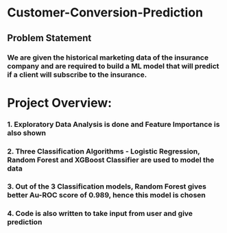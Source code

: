 # Customer-Conversion-Prediction
## Problem Statement
### We are given the historical marketing data of the insurance company and are required to build a ML model that will predict if a client will subscribe to the insurance. 
# Project Overview:
### 1. Exploratory Data Analysis is done and Feature Importance is also shown
### 2. Three Classification Algorithms - Logistic Regression, Random Forest and XGBoost Classifier are used to model the data
### 3. Out of the 3 Classification models, Random Forest gives better Au-ROC score of 0.989, hence this model is chosen
### 4. Code is also written to take input from user and give prediction
